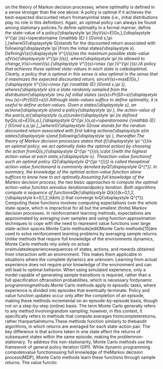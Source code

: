 on the theory of Markov decision processes, where optimality is defined in a sense stronger than the one above: A policy is optimal if it achieves the best-expected discounted return fromanyinitial state (i.e., initial distributions play no role in this definition). Again, an optimal policy can always be found among stationary policies.To define optimality in a formal manner, define the state-value of a policy{\displaystyle \pi }byV(s)=E[Gs,],{\displaystyle V^{\pi }(s)=\operatorname {\mathbb {E} } [G\mid s,\pi ],}whereG{\displaystyle G}stands for the discounted return associated with following{\displaystyle \pi }from the initial states{\displaystyle s}. DefiningV(s){\displaystyle V^{*}(s)}as the maximum possible state-value ofV(s){\displaystyle V^{\pi }(s)}, where{\displaystyle \pi }is allowed to change,V(s)=maxV(s).{\displaystyle V^{*}(s)=\max _{\pi }V^{\pi }(s).}A policy that achieves these optimal state-values in each state is calledoptimal. Clearly, a policy that is optimal in this sense is also optimal in the sense that it maximizes the expected discounted return, sinceV(s)=maxE[Gs,]{\displaystyle V^{*}(s)=\max _{\pi }\mathbb {E} [G\mid s,\pi ]}, wheres{\displaystyle s}is a state randomly sampled from the distribution{\displaystyle \mu }of initial states (so(s)=Pr(S0=s){\displaystyle \mu (s)=\Pr(S_{0}=s)}).Although state-values suffice to define optimality, it is useful to define action-values. Given a states{\displaystyle s}, an actiona{\displaystyle a}and a policy{\displaystyle \pi }, the action-value of the pair(s,a){\displaystyle (s,a)}under{\displaystyle \pi }is defined byQ(s,a)=E[Gs,a,],{\displaystyle Q^{\pi }(s,a)=\operatorname {\mathbb {E} } [G\mid s,a,\pi ],\,}whereG{\displaystyle G}now stands for the random discounted return associated with first taking actiona{\displaystyle a}in states{\displaystyle s}and following{\displaystyle \pi }, thereafter.The theory of Markov decision processes states that if{\displaystyle \pi ^{*}}is an optimal policy, we act optimally (take the optimal action) by choosing the action fromQ(s,){\displaystyle Q^{\pi ^{*}}(s,\cdot )}with the highest action-value at each state,s{\displaystyle s}. Theaction-value functionof such an optimal policy (Q{\displaystyle Q^{\pi ^{*}}}) is called theoptimal action-value functionand is commonly denoted byQ{\displaystyle Q^{*}}. In summary, the knowledge of the optimal action-value function alone suffices to know how to act optimally.Assuming full knowledge of the Markov decision process, the two basic approaches to compute the optimal action-value function arevalue iterationandpolicy iteration. Both algorithms compute a sequence of functionsQk{\displaystyle Q_{k}}(k=0,1,2,{\displaystyle k=0,1,2,\ldots }) that converge toQ{\displaystyle Q^{*}}. Computing these functions involves computing expectations over the whole state-space, which is impractical for all but the smallest (finite) Markov decision processes. In reinforcement learning methods, expectations are approximated by averaging over samples and using function approximation techniques to cope with the need to represent value functions over large state-action spaces.Monte Carlo methods[edit]Monte Carlo methods[15]are used to solve reinforcement learning problems by averaging sample returns. Unlike methods that require full knowledge of the environments dynamics, Monte Carlo methods rely solely on actual orsimulatedexperiencesequences of states, actions, and rewards obtained from interaction with an environment. This makes them applicable in situations where the complete dynamics are unknown. Learning from actual experience does not require prior knowledge of the environment and can still lead to optimal behavior. When using simulated experience, only a model capable of generating sample transitions is required, rather than a full specification oftransition probabilities, which is necessary fordynamic programmingmethods.Monte Carlo methods apply to episodic tasks, where experience is divided into episodes that eventually terminate. Policy and value function updates occur only after the completion of an episode, making these methods incremental on an episode-by-episode basis, though not on a step-by-step (online) basis. The term Monte Carlo generally refers to any method involvingrandom sampling; however, in this context, it specifically refers to methods that compute averages fromcompletereturns, rather thanpartialreturns.These methods function similarly to thebandit algorithms, in which returns are averaged for each state-action pair. The key difference is that actions taken in one state affect the returns of subsequent states within the same episode, making the problemnon-stationary. To address this non-stationarity, Monte Carlo methods use the framework of general policy iteration (GPI). While dynamic programming computesvalue functionsusing full knowledge of theMarkov decision process(MDP), Monte Carlo methods learn these functions through sample returns. The value functio